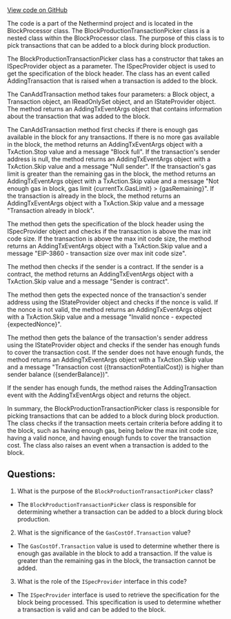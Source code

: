 [View code on GitHub](https://github.com/NethermindEth/nethermind/src/Nethermind/Nethermind.Consensus/Processing/BlockProcessor.BlockProductionTransactionPicker.cs)

The code is a part of the Nethermind project and is located in the BlockProcessor class. The BlockProductionTransactionPicker class is a nested class within the BlockProcessor class. The purpose of this class is to pick transactions that can be added to a block during block production. 

The BlockProductionTransactionPicker class has a constructor that takes an ISpecProvider object as a parameter. The ISpecProvider object is used to get the specification of the block header. The class has an event called AddingTransaction that is raised when a transaction is added to the block. 

The CanAddTransaction method takes four parameters: a Block object, a Transaction object, an IReadOnlySet<Transaction> object, and an IStateProvider object. The method returns an AddingTxEventArgs object that contains information about the transaction that was added to the block. 

The CanAddTransaction method first checks if there is enough gas available in the block for any transactions. If there is no more gas available in the block, the method returns an AddingTxEventArgs object with a TxAction.Stop value and a message "Block full". If the transaction's sender address is null, the method returns an AddingTxEventArgs object with a TxAction.Skip value and a message "Null sender". If the transaction's gas limit is greater than the remaining gas in the block, the method returns an AddingTxEventArgs object with a TxAction.Skip value and a message "Not enough gas in block, gas limit {currentTx.GasLimit} > {gasRemaining}". If the transaction is already in the block, the method returns an AddingTxEventArgs object with a TxAction.Skip value and a message "Transaction already in block". 

The method then gets the specification of the block header using the ISpecProvider object and checks if the transaction is above the max init code size. If the transaction is above the max init code size, the method returns an AddingTxEventArgs object with a TxAction.Skip value and a message "EIP-3860 - transaction size over max init code size". 

The method then checks if the sender is a contract. If the sender is a contract, the method returns an AddingTxEventArgs object with a TxAction.Skip value and a message "Sender is contract". 

The method then gets the expected nonce of the transaction's sender address using the IStateProvider object and checks if the nonce is valid. If the nonce is not valid, the method returns an AddingTxEventArgs object with a TxAction.Skip value and a message "Invalid nonce - expected {expectedNonce}". 

The method then gets the balance of the transaction's sender address using the IStateProvider object and checks if the sender has enough funds to cover the transaction cost. If the sender does not have enough funds, the method returns an AddingTxEventArgs object with a TxAction.Skip value and a message "Transaction cost ({transactionPotentialCost}) is higher than sender balance ({senderBalance})". 

If the sender has enough funds, the method raises the AddingTransaction event with the AddingTxEventArgs object and returns the object. 

In summary, the BlockProductionTransactionPicker class is responsible for picking transactions that can be added to a block during block production. The class checks if the transaction meets certain criteria before adding it to the block, such as having enough gas, being below the max init code size, having a valid nonce, and having enough funds to cover the transaction cost. The class also raises an event when a transaction is added to the block.
## Questions: 
 1. What is the purpose of the `BlockProductionTransactionPicker` class?
- The `BlockProductionTransactionPicker` class is responsible for determining whether a transaction can be added to a block during block production.

2. What is the significance of the `GasCostOf.Transaction` value?
- The `GasCostOf.Transaction` value is used to determine whether there is enough gas available in the block to add a transaction. If the value is greater than the remaining gas in the block, the transaction cannot be added.

3. What is the role of the `ISpecProvider` interface in this code?
- The `ISpecProvider` interface is used to retrieve the specification for the block being processed. This specification is used to determine whether a transaction is valid and can be added to the block.